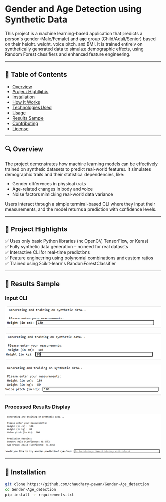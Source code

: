 # Gender and Age Detection using Synthetic Data

This project is a machine learning-based application that predicts a person's gender (Male/Female) and age group (Child/Adult/Senior) based on their height, weight, voice pitch, and BMI. It is trained entirely on synthetically generated data to simulate demographic effects, using Random Forest classifiers and enhanced feature engineering.

---

## 📌 Table of Contents

- [Overview](#-overview)
- [Project Highlights](#-project-highlights)
- [Installation](#installation)
- [How It Works](#how-it-works)
- [Technologies Used](#technologies-used)
- [Usage](#usage)
- [Results Sample](#-results-sample)
- [Contributing](#contributing)
- [License](#license)

---

## 🔍 Overview

The project demonstrates how machine learning models can be effectively trained on synthetic datasets to predict real-world features. It simulates demographic traits and their statistical dependencies, like:

- Gender differences in physical traits  
- Age-related changes in body and voice  
- Noise factors mimicking real-world data variance  

Users interact through a simple terminal-based CLI where they input their measurements, and the model returns a prediction with confidence levels.

---

## 🚀 Project Highlights

✅ Uses only basic Python libraries (no OpenCV, TensorFlow, or Keras)  
✅ Fully synthetic data generation – no need for real datasets  
✅ Interactive CLI for real-time predictions  
✅ Feature engineering using polynomial combinations and custom ratios  
✅ Trained using Scikit-learn's RandomForestClassifier

---

## 📸 Results Sample

### Input CLI
![Input CLI](screenshots/1.png)

![Input CLI](screenshots/2.png)

![Input CLI](screenshots/3.png)

### Processed Results Display
![Summary](screenshots/4.png)

---

## 💾 Installation

```bash
git clone https://github.com/chaudhary-pawan/Gender-Age_detection
cd Gender-Age_detection
pip install -r requirements.txt
